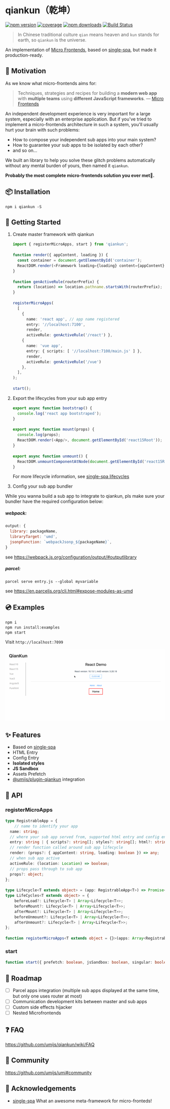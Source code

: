 # qiankun（乾坤）

[![npm version](https://img.shields.io/npm/v/qiankun.svg?style=flat-square)](https://www.npmjs.com/package/qiankun)
[![coverage](https://img.shields.io/codecov/c/github/umijs/qiankun.svg?style=flat-square)](https://codecov.io/gh/umijs/qiankun)
[![npm downloads](https://img.shields.io/npm/dt/qiankun.svg?style=flat-square)](https://www.npmjs.com/package/qiankun)
[![Build Status](https://img.shields.io/travis/umijs/qiankun.svg?style=flat-square)](https://travis-ci.org/umijs/qiankun)

> In Chinese traditional culture `qian` means heaven and `kun` stands for earth, so `qiankun` is the universe.

An implementation of [Micro Frontends](https://micro-frontends.org/), based on [single-spa](https://github.com/CanopyTax/single-spa), but made it production-ready.

## 🤔 Motivation

As we know what micro-frontends aims for:

> Techniques, strategies and recipes for building a **modern web app** with **multiple teams** using **different JavaScript frameworks**.				— [Micro Frontends](https://micro-frontends.org/)

An independent development experience is very important for a large system, especially with an enterprise application. But if you've tried to implement a micro-frontends architecture in such a system, you'll usually hurt your brain with such problems:

* How to compose your independent sub apps into your main system?
* How to guarantee your sub apps to be isolated by each other?  
* and so on...

We built an library to help you solve these glitch problems automatically without any mental burden of yours, then named it `qiankun`.

**Probably the most complete micro-frontends solution you ever met🧐.**

## 📦 Installation

```shell
npm i qiankun -S
```

## 🔨 Getting Started

1. Create master framework with qiankun

   ```ts
   import { registerMicroApps, start } from 'qiankun';
   
   function render({ appContent, loading }) {
     const container = document.getElementById('container');
     ReactDOM.render(<Framework loading={loading} content={appContent}/>, container);
   }
   
   function genActiveRule(routerPrefix) {
     return (location) => location.pathname.startsWith(routerPrefix);
   }
   
   registerMicroApps(
     [
       { 
         name: 'react app', // app name registered
         entry: '//localhost:7100',
         render, 
         activeRule: genActiveRule('/react') },
       { 
         name: 'vue app',
         entry: { scripts: [ '//localhost:7100/main.js' ] }, 
         render, 
         activeRule: genActiveRule('/vue') 
       },
     ],
   );
   
   start();
   ```
   
2. Export the lifecycles from your sub app entry

   ```ts
   export async function bootstrap() {
     console.log('react app bootstraped');
   }
   
   export async function mount(props) {
     console.log(props);
     ReactDOM.render(<App/>, document.getElementById('react15Root'));
   }
   
   export async function unmount() {
     ReactDOM.unmountComponentAtNode(document.getElementById('react15Root'));
   }
   ```
   For more lifecycle information, see [single-spa lifecycles](https://single-spa.js.org/docs/building-applications.html#registered-application-lifecycle)

3. Config your sub app bundler
   
While you wanna build a sub app to integrate to qiankun, pls make sure your bundler have the required configuration below:
   
##### webpack:
   
   ```js
   output: {
     library: packageName,
     libraryTarget: 'umd',
     jsonpFunction: `webpackJsonp_${packageName}`,
   }
```
   
see https://webpack.js.org/configuration/output/#outputlibrary
   
##### parcel:
   
   ```shell
   parcel serve entry.js --global myvariable
```
   
   see https://en.parceljs.org/cli.html#expose-modules-as-umd

## 💿 Examples

```shell
npm i
npm run install:examples
npm start
```

Visit `http://localhost:7099`

![](./examples/example.gif)

## :sparkles: Features

* Based on [single-spa](https://github.com/CanopyTax/single-spa)
* HTML Entry
* Config Entry
* **Isolated styles**
* **JS Sandbox**
* Assets Prefetch
* [@umijs/plugin-qiankun](https://github.com/umijs/umi-plugin-qiankun) integration

## 📖 API

### registerMicroApps

```typescript
type RegistrableApp = {
	// name to identify your app
  name: string;
  // where your sub app served from, supported html entry and config entry
  entry: string | { scripts?: string[]; styles?: string[]; html?: string };
  // render function called around sub app lifecycle
  render: (props?: { appContent: string, loading: boolean }) => any;
  // when sub app active
  activeRule: (location: Location) => boolean;
  // props pass through to sub app
  props?: object;
};

type Lifecycle<T extends object> = (app: RegistrableApp<T>) => Promise<any>;
type LifeCycles<T extends object> = {
    beforeLoad?: Lifecycle<T> | Array<Lifecycle<T>>;
    beforeMount?: Lifecycle<T> | Array<Lifecycle<T>>;
    afterMount?: Lifecycle<T> | Array<Lifecycle<T>>;
    beforeUnmount?: Lifecycle<T> | Array<Lifecycle<T>>;
    afterUnmount?: Lifecycle<T> | Array<Lifecycle<T>>;
};

function registerMicroApps<T extends object = {}>(apps: Array<RegistrableApp<T>>, lifeCycles?: LifeCycles<T>): void;
```

### start

```typescript
function start({ prefetch: boolean, jsSandbox: boolean, singular: boolean }): void;
```

## 🎯 Roadmap
- [ ] Parcel apps integration (multiple sub apps displayed at the same time, but only one uses router at most)
- [ ] Communication development kits between master and sub apps 
- [ ] Custom side effects hijacker
- [ ] Nested Microfrontends

## ❓ FAQ

https://github.com/umijs/qiankun/wiki/FAQ


## 👬 Community

https://github.com/umijs/umi#community

## 🎁 Acknowledgements

* [single-spa](https://github.com/CanopyTax/single-spa) What an awesome meta-framework for micro-fronteds!
